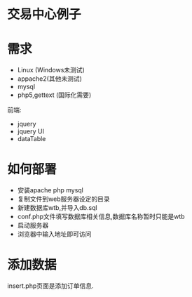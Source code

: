 # 交易中心例子

# 需求

* Linux (Windows未测试)
* appache2(其他未测试)
* mysql
* php5,gettext (国际化需要)


前端:
* jquery
* jquery UI
* dataTable

# 如何部署

* 安装apache php mysql
* 复制文件到web服务器设定的目录
* 新建数据库wtb,并导入db.sql
* conf.php文件填写数据库相关信息,数据库名称暂时只能是wtb
* 启动服务器
* 浏览器中输入地址即可访问

# 添加数据

insert.php页面是添加订单信息.